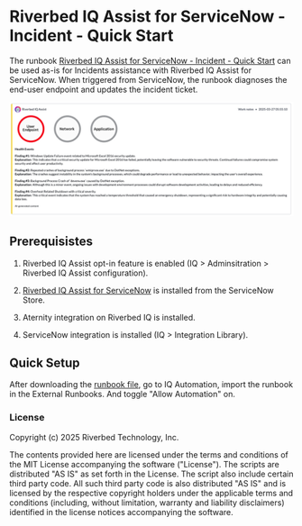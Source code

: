 # Riverbed IQ Assist for ServiceNow - Incident - Quick Start

The runbook [Riverbed IQ Assist for ServiceNow - Incident - Quick Start](./Riverbed%20IQ%20Assist%20for%20ServiceNow%20-%20Incident%20-%20Quick%20Start.json) can be used as-is for Incidents assistance with Riverbed IQ Assist for ServiceNow.
When triggered from ServiceNow, the runbook diagnoses the end-user endpoint and updates the incident ticket.

![Riverbed IQ Assist for ServiceNow](100-riverbed-iq-assist-for-servicenow-incident-quickstart.png)

## Prerequisistes

1. Riverbed IQ Assist opt-in feature is enabled (IQ > Adminsitration > Riverbed IQ Assist configuration).

2. [Riverbed IQ Assist for ServiceNow](https://store.servicenow.com/sn_appstore_store.do#!/store/search?q=Riverbed) is installed from the ServiceNow Store.

3. Aternity integration on Riverbed IQ is installed.

4. ServiceNow integration is installed (IQ > Integration Library).


## Quick Setup

After downloading the [runbook file](./Riverbed%20IQ%20Assist%20for%20ServiceNow%20-%20Incident%20-%20Quick%20Start.json), go to IQ Automation, import the runbook in the External Runbooks. And toggle "Allow Automation" on.

### License

Copyright (c) 2025 Riverbed Technology, Inc.

The contents provided here are licensed under the terms and conditions of the MIT License accompanying the software ("License"). The scripts are distributed "AS IS" as set forth in the License. The script also include certain third party code. All such third party code is also distributed "AS IS" and is licensed by the respective copyright holders under the applicable terms and conditions (including, without limitation, warranty and liability disclaimers) identified in the license notices accompanying the software.
